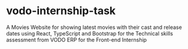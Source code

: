 # vodo-internship-task
A Movies Website for showing latest movies with their cast and release dates using React, TypeScript and Bootstrap for the Technical skills assessment from VODO ERP for the Front-end Internship 
